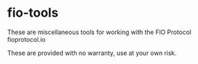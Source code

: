 # fio-tools

These are miscellaneous tools for working with the FIO Protocol fioprotocol.io

These are provided with no warranty, use at your own risk.